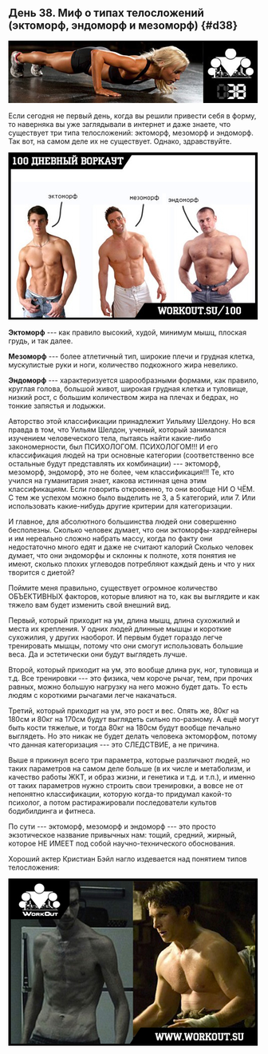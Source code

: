 ## День 38. Миф о типах телосложений (эктоморф, эндоморф и мезоморф) {#d38}

![](src/img/38.jpg)

Если сегодня не первый день, когда вы решили привести себя в форму, то наверняка вы уже заглядывали в интернет и даже знаете, что существует три типа телосложений: эктоморф, мезоморф и эндоморф. Так вот, на самом деле их не существует. Однако, здравствуйте. 

![](src/img/38-1.jpg)

**Эктоморф** --- как правило высокий, худой, минимум мышц, плоская грудь, и так далее. 

**Мезоморф** --- более атлетичный тип, широкие плечи и грудная клетка, мускулистые руки и ноги, количество подкожного жира невелико. 

**Эндоморф** --- характеризуется шарообразными формами, как правило, круглая голова, большой живот, широкая грудная клетка и туловище, низкий рост, с большим количеством жира на плечах и бедрах, но тонкие запястья и лодыжки. 

Авторство этой классификации принадлежит Уильяму Шелдону. Но вся правда в том, что Уильям Шелдон, ученый, который занимался изучением человеческого тела, пытаясь найти какие-либо закономерности, был ПСИХОЛОГОМ. ПСИХОЛОГОМ!!! И его классификация людей на три основные категории (соответственно все остальные будут представлять их комбинации) --- эктоморф, мезоморф, эндоморф, это не более, чем классификация!!! Те, кто учился на гуманитария знает, какова истинная цена этим классификациям. Если говорить откровенно, то они вообще НИ О ЧЁМ. С тем же успехом можно было выделить не 3, а 5 категорий, или 7. Или использовать какие-нибудь другие критерии для категоризации. 

И главное, для абсолютного большинства людей они совершенно бесполезны. Сколько человек думает, что они эктоморфы-хардгейнеры и им нереально сложно набрать массу, когда по факту они недостаточно много едят и даже не считают калорий Сколько человек думает, что они эндоморфы и склонны к полноте, хотя понятия не имеют, сколько плохих углеводов потребляют каждый день и что у них творится с диетой? 

Поймите меня правильно, существует огромное количество ОБЪЕКТИВНЫХ факторов, которые влияют на то, как вы выглядите и как тяжело вам будет изменить свой внешний вид. 

Первый, который приходит на ум, длина мышц, длина сухожилий и места их крепления. У одних людей длинные мышцы и короткие сухожилия, у других наоборот. И первым будет гораздо легче тренировать мышцы, потому что они смогут использовать большие веса. Да и эстетически они будут выглядеть лучше. 

Второй, который приходит на ум, это вообще длина рук, ног, туловища и т.д. Все тренировки --- это физика, чем короче рычаг, тем, при прочих равных, можно большую нагрузку на него можно будет дать. То есть людям с короткими рычагами легче накачаться. 

Третий, который приходит на ум, это рост и вес. Опять же, 80кг на 180см и 80кг на 170см будут выглядеть сильно по-разному. А ещё могут быть кости тяжелые, и тогда 80кг на 180см будут вообще печально выглядеть. Но это никак не будет делать человека эктоморфом, потому что данная категоризация --- это СЛЕДСТВИЕ, а не причина. 

Выше я прикинул всего три параметра, которые различают людей, но таких параметров на самом деле больше (в их числе и метаболизм, и качество работы ЖКТ, и образ жизни, и генетика и т.д. и т.п.), и именно от таких параметров нужно строить свои тренировки, а вовсе не от непонятно классификации, которую когда-то придумал какой-то психолог, а потом растиражировали последователи культов бодибилдинга и фитнеса. 

По сути --- эктоморф, мезоморф и эндоморф --- это просто экзотическое название привычных нам: тощий, средний, жирный, которое НЕ ИМЕЕТ под собой научно-технического обоснования. 

Хороший актер Кристиан Бэйл нагло издевается над понятием типов телосложения: 

![](src/img/38-2.jpg)


